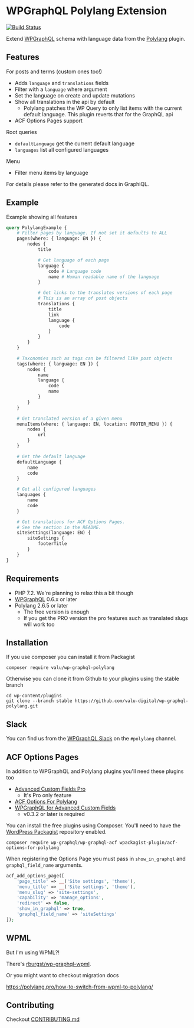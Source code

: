 # WPGraphQL Polylang Extension

[![Build Status](https://travis-ci.org/valu-digital/wp-graphql-polylang.svg?branch=master)](https://travis-ci.org/valu-digital/wp-graphql-polylang)

Extend [WPGraphQL](https://www.wpgraphql.com/) schema with language data from
the [Polylang](https://polylang.pro/) plugin.

## Features

For posts and terms (custom ones too!)

-   Adds `language` and `translations` fields
-   Filter with a `language` where argument
-   Set the language on create and update mutations
-   Show all translations in the api by default
    -   Polylang patches the WP Query to only list items with the current
        default language. This plugin reverts that for the GraphQL api
-   ACF Options Pages support

Root queries

-   `defaultLanguage` get the current default language
-   `languages` list all configured languages

Menu

-   Filter menu items by language

For details please refer to the generated docs in GraphiQL.

## Example

Example showing all features

```graphql
query PolylangExample {
    # Filter pages by language. If not set it defaults to ALL
    pages(where: { language: EN }) {
        nodes {
            title

            # Get language of each page
            language {
                code # Language code
                name # Human readable name of the language
            }

            # Get links to the translates versions of each page
            # This is an array of post objects
            translations {
                title
                link
                language {
                    code
                }
            }
        }
    }

    # Taxonomies such as tags can be filtered like post objects
    tags(where: { language: EN }) {
        nodes {
            name
            language {
                code
                name
            }
        }
    }

    # Get translated version of a given menu
    menuItems(where: { language: EN, location: FOOTER_MENU }) {
        nodes {
            url
        }
    }

    # Get the default language
    defaultLanguage {
        name
        code
    }

    # Get all configured languages
    languages {
        name
        code
    }

    # Get translations for ACF Options Pages.
    # See the section in the README.
    siteSettings(language: EN) {
        siteSettings {
            footerTitle
        }
    }
}
```

## Requirements

-   PHP 7.2. We're planning to relax this a bit though
-   [WPGraphQL][] 0.6.x or later
-   Polylang 2.6.5 or later
    -   The free version is enough
    -   If you get the PRO version the pro features such as translated slugs will work too

[pll_context]: https://github.com/polylang/polylang/commit/2203b9e16532797fa530f9b73024b53885d728ef
[polylang-github]: https://github.com/polylang/polylang
[wpgraphql]: https://github.com/wp-graphql/wp-graphql/releases

## Installation

If you use composer you can install it from Packagist

    composer require valu/wp-graphql-polylang

Otherwise you can clone it from Github to your plugins using the stable branch

    cd wp-content/plugins
    git clone --branch stable https://github.com/valu-digital/wp-graphql-polylang.git

## Slack

You can find us from the [WPGraphQL Slack][slack] on the `#polylang` channel.

[slack]: https://wpgql-slack.herokuapp.com/

## ACF Options Pages

In addition to WPGraphQL and Polylang plugins you'll need these plugins too

-   [Advanced Custom Fields Pro](https://www.advancedcustomfields.com/pro/)
    -   It's Pro only feature
-   [ACF Options For Polylang](https://wordpress.org/plugins/acf-options-for-polylang/)
-   [WPGraphQL for Advanced Custom Fields](https://www.wpgraphql.com/acf/)
    -   v0.3.2 or later is required

You can install the free plugins using Composer. You'll need to have the
[WordPress Packagist][] repository enabled.

```
composer require wp-graphql/wp-graphql-acf wpackagist-plugin/acf-options-for-polylang
```

When registering the Options Page you must pass in `show_in_graphql` and
`graphql_field_name` arguments.

```php
acf_add_options_page([
    'page_title' => __('Site settings', 'theme'),
    'menu_title' => __('Site settings', 'theme'),
    'menu_slug' => 'site-settings',
    'capability' => 'manage_options',
    'redirect' => false,
    'show_in_graphql' => true,
    'graphql_field_name' => 'siteSettings'
]);
```

[wordpress packagist]: https://wpackagist.org/
[options page]: https://www.advancedcustomfields.com/resources/options-page/
[acf options for polylang]: https://wordpress.org/plugins/acf-options-for-polylang/


## WPML

But I'm using WPML?!

There's [rburgst/wp-graphql-wpml](https://github.com/rburgst/wp-graphql-wpml).

Or you might want to checkout migration docs

<https://polylang.pro/how-to-switch-from-wpml-to-polylang/>


## Contributing

Checkout [CONTRIBUTING.md](CONTRIBUTING.md)
